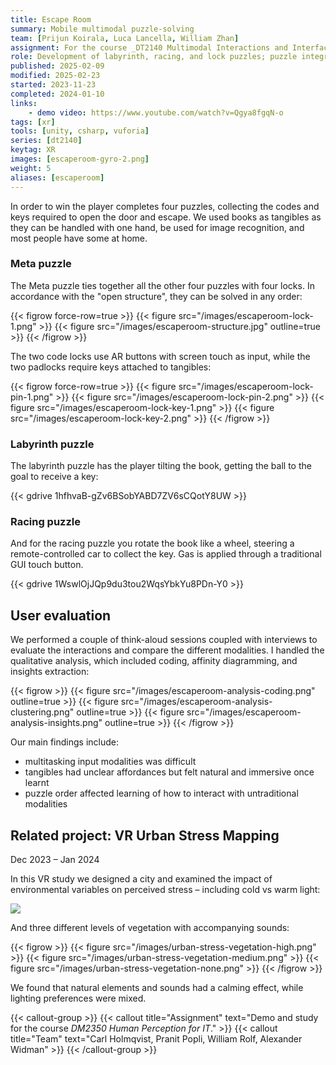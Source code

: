 ```yaml
---
title: Escape Room
summary: Mobile multimodal puzzle-solving
team: [Prijun Koirala, Luca Lancella, William Zhan]
assignment: For the course _DT2140 Multimodal Interactions and Interfaces_.
role: Development of labyrinth, racing, and lock puzzles; puzzle integration and Git coordination; qualitative analysis.
published: 2025-02-09
modified: 2025-02-23
started: 2023-11-23
completed: 2024-01-10
links:
    - demo video: https://www.youtube.com/watch?v=Qgya8fgqN-o
tags: [xr]
tools: [unity, csharp, vuforia]
series: [dt2140]
keytag: XR
images: [escaperoom-gyro-2.png]
weight: 5
aliases: [escaperoom]
---
```


In order to win the player completes four puzzles, collecting the codes and keys required to open the door and escape. We used books as tangibles as they can be handled with one hand, be used for image recognition, and most people have some at home.

### Meta puzzle

The Meta puzzle ties together all the other four puzzles with four locks. In accordance with the "open structure", they can be solved in any order:

{{< figrow force-row=true >}}
    {{< figure src="/images/escaperoom-lock-1.png" >}}
    {{< figure src="/images/escaperoom-structure.jpg" outline=true >}}
{{< /figrow >}}

The two code locks use AR buttons with screen touch as input, while the two padlocks require keys attached to tangibles:

{{< figrow force-row=true >}}
    {{< figure src="/images/escaperoom-lock-pin-1.png" >}}
    {{< figure src="/images/escaperoom-lock-pin-2.png" >}}
    {{< figure src="/images/escaperoom-lock-key-1.png" >}}
    {{< figure src="/images/escaperoom-lock-key-2.png" >}}
{{< /figrow >}}

### Labyrinth puzzle

The labyrinth puzzle has the player tilting the book, getting the ball to the goal to receive a key:

{{< gdrive 1hfhvaB-gZv6BSobYABD7ZV6sCQotY8UW >}}

### Racing puzzle

And for the racing puzzle you rotate the book like a wheel, steering a remote-controlled car to collect the key. Gas is applied through a traditional GUI touch button.

{{< gdrive 1WswlOjJQp9du3tou2WqsYbkYu8PDn-Y0 >}}

## User evaluation

We performed a couple of think-aloud sessions coupled with interviews to evaluate the interactions and compare the different modalities. I handled the qualitative analysis, which included coding, affinity diagramming, and insights extraction:

{{< figrow >}}
    {{< figure src="/images/escaperoom-analysis-coding.png" outline=true >}}
    {{< figure src="/images/escaperoom-analysis-clustering.png" outline=true >}}
    {{< figure src="/images/escaperoom-analysis-insights.png" outline=true >}}
{{< /figrow >}}

Our main findings include:

- multitasking input modalities was difficult
- tangibles had unclear affordances but felt natural and immersive once learnt
- puzzle order affected learning of how to interact with untraditional modalities

## Related project: VR Urban Stress Mapping

<p class="caption">Dec 2023 – Jan 2024</p>

In this VR study we designed a city and examined the impact of environmental variables on perceived stress – including cold vs warm light:

![](/images/urban-stress-warm-vs-cold.png)

And three different levels of vegetation with accompanying sounds:

{{< figrow >}}
    {{< figure src="/images/urban-stress-vegetation-high.png" >}}
    {{< figure src="/images/urban-stress-vegetation-medium.png" >}}
    {{< figure src="/images/urban-stress-vegetation-none.png" >}}
{{< /figrow >}}

We found that natural elements and sounds had a calming effect, while lighting preferences were mixed.

{{< callout-group >}}
    {{< callout title="Assignment" text="Demo and study for the course _DM2350 Human Perception for IT_." >}}
    {{< callout title="Team" text="Carl Holmqvist, Pranit Popli, William Rolf, Alexander Widman" >}}
{{< /callout-group >}}

